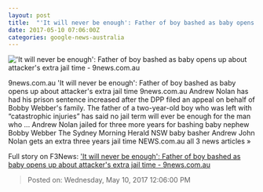 ```yaml
---
layout: post
title:  "'It will never be enough': Father of boy bashed as baby opens up about attacker's extra jail time - 9news.com.au"
date: 2017-05-10 07:06:00Z
categories: google-news-australia
---
```


!['It will never be enough': Father of boy bashed as baby opens up about attacker's extra jail time - 9news.com.au](http://prod.static9.net.au/_/media/2017/05/10/12/27/andrewnolan.ashx)

9news.com.au 'It will never be enough': Father of boy bashed as baby opens up about attacker's extra jail time 9news.com.au Andrew Nolan has had his prison sentence increased after the DPP filed an appeal on behalf of Bobby Webber's family. The father of a two-year-old boy who was left with “catastrophic injuries” has said no jail term will ever be enough for the man who ... Andrew Nolan jailed for three more years for bashing baby nephew Bobby Webber The Sydney Morning Herald NSW baby basher Andrew John Nolan gets an extra three years jail time NEWS.com.au all 3 news articles »


Full story on F3News: ['It will never be enough': Father of boy bashed as baby opens up about attacker's extra jail time - 9news.com.au](http://www.f3nws.com/n/KkSRGE)

> Posted on: Wednesday, May 10, 2017 12:06:00 PM
